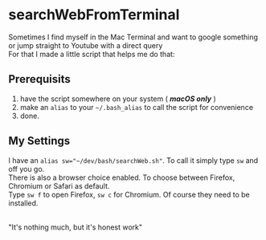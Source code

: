 # searchWebFromTerminal

Sometimes I find myself in the Mac Terminal and want to google something or jump straight to Youtube with a direct query<br>
For that I made a little script that helps me do that:<br>

## Prerequisits

1. have the script somewhere on your system ( ***macOS only*** ) 
2. make an ```alias``` to your ```~/.bash_alias``` to call the script for convenience
3. done.

## My Settings

I have an ```alias sw="~/dev/bash/searchWeb.sh"```. To call it simply type ```sw``` and off you go.<br>
There is also a browser choice enabled. To choose between Firefox, Chromium or Safari as default.<br>
Type ```sw f``` to open Firefox, ```sw c``` for Chromium. Of course they need to be installed.<br><br>

"It's nothing much, but it's honest work"
